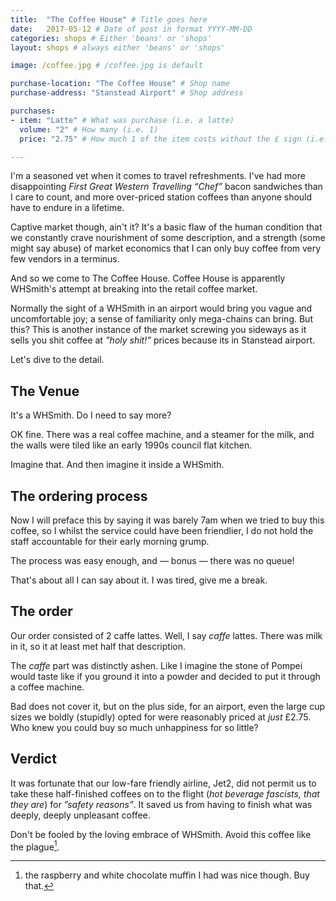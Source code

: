 ```yaml
---
title:  "The Coffee House" # Title goes here
date:   2017-05-12 # Date of post in format YYYY-MM-DD 
categories: shops # Either 'beans' or 'shops'
layout: shops # always either 'beans' or 'shops' 

image: /coffee.jpg # /coffee.jpg is default

purchase-location: "The Coffee House" # Shop name
purchase-address: "Stanstead Airport" # Shop address

purchases:
- item: "Latte" # What was purchase (i.e. a latte)  
  volume: "2" # How many (i.e. 1)
  price: "2.75" # How much 1 of the item costs without the £ sign (i.e. 3.50)

---
```


I'm a seasoned vet when it comes to travel refreshments. I've had more disappointing *First Great Western Travelling “Chef”* bacon sandwiches than I care to count, and more over-priced station coffees than anyone should have to endure in a lifetime.

Captive market though, ain't it? It's a basic flaw of the human condition that we constantly crave nourishment of some description, and a strength (some might say abuse) of market economics that I can only buy coffee from very few vendors in a terminus.

And so we come to The Coffee House. Coffee House is apparently WHSmith's attempt at breaking into the retail coffee market. 

Normally the sight of a WHSmith in an airport would bring you vague and uncomfortable joy; a sense of familiarity only mega-chains can bring. But this? This is another instance of the market screwing you sideways as it sells you shit coffee at *”holy shit!”* prices because its in Stanstead airport. 

Let's dive to the detail.

## The Venue

It's a WHSmith. Do I need to say more?

OK fine. There was a real coffee machine, and a steamer for the milk, and the walls were tiled like an early 1990s council flat kitchen. 

Imagine that. And then imagine it inside a WHSmith.

## The ordering process

Now I will preface this by saying it was barely 7am when we tried to buy this coffee, so I whilst the service could have been friendlier, I do not hold the staff accountable for their early morning grump.

The process was easy enough, and — bonus — there was no queue!

That's about all I can say about it. I was tired, give me a break.

## The order

Our order consisted of 2 caffe lattes. Well, I say *caffe* lattes. There was milk in it, so it at least met half that description.

The *caffe* part was distinctly ashen. Like I imagine the stone of Pompei would taste like if you ground it into a powder and decided to put it through a coffee machine. 

Bad does not cover it, but on the plus side, for an airport, even the large cup sizes we boldly (stupidly) opted for were reasonably priced at *just* £2.75. Who knew you could buy so much unhappiness for so little?

## Verdict

It was fortunate that our low-fare friendly airline, Jet2, did not permit us to take these half-finished coffees on to the flight (*hot beverage fascists, that they are*) for *”safety reasons”*. It saved us from having to finish what was deeply, deeply unpleasant coffee.

Don't be fooled by the loving embrace of WHSmith. Avoid this coffee like the plague[^1].

[^1]: the raspberry and white chocolate muffin I had was nice though. Buy that.